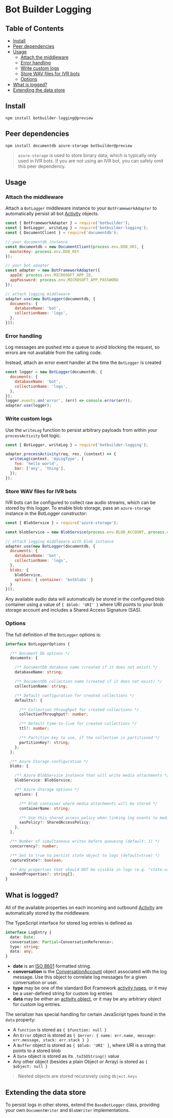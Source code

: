 # Bot Builder Logging

## Table of Contents

-   [Install](#install)
-   [Peer dependencies](#peer-dependencies)
-   [Usage](#usage)
    -   [Attach the middleware](#attach-the-middleware)
    -   [Error handling](#error-handling)
    -   [Write custom logs](#write-custom-logs)
    -   [Store WAV files for IVR bots](#store-wav-files-for-ivr-bots)
    -   [Options](#options)
-   [What is logged?](#what-is-logged)
-   [Extending the data store](#extending-the-data-store)

## Install

    npm install botbuilder-logging@preview

## Peer dependencies

    npm install documentdb azure-storage botbuilder@preview

> `azure-storage` is used to store binary data, which is typically only used in IVR bots. If you are not using an IVR bot, you can safely omit this peer dependency.

## Usage

### Attach the middleware

Attach a `BotLogger` middleware instance to your `BotFrameworkAdapter` to automatically persist all bot [Activity](https://docs.microsoft.com/en-us/azure/bot-service/rest-api/bot-framework-rest-connector-api-reference?view=azure-bot-service-3.0#activity-object) objects.

```JavaScript
const { BotFrameworkAdapter } = require('botbuilder');
const { BotLogger, writeLog } = require('botbuilder-logging');
const { DocumentClient } = require('documentdb');

// your documentdb instance
const documentdb = new DocumentClient(process.env.DDB_URI, {
  masterKey: process.env.DDB_KEY
});

// your bot adapter
const adapter = new BotFrameworkAdapter({
  appId: process.env.MICROSOFT_APP_ID,
  appPassword: process.env.MICROSOFT_APP_PASSWORD
});

// attach logging middleware
adapter.use(new BotLogger(documentdb, {
  documents: {
    databaseName: 'bot',
    collectionName: 'logs',
  },
}));
```

### Error handling

Log messages are pushed into a queue to avoid blocking the request, so errors are not available from the calling code.

Instead, attach an error event handler at the time the `BotLogger` is created

```JavaScript
const logger = new BotLogger(documentdb, {
  documents: {
    databaseName: 'bot',
    collectionName: 'logs',
  },
});
logger.events.on('error', (err) => console.error(err));
adapter.use(logger);
```

### Write custom logs

Use the `writeLog` function to persist arbitrary payloads from within your `processActivity` bot logic.

```JavaScript
const { BotLogger, writeLog } = require('botbuilder-logging');

adapter.processActivity(req, res, (context) => {
  writeLog(context, 'myLogType', {
    foo: 'hello world',
    bar: ['any', 'thing'],
  });
});
```

### Store WAV files for IVR bots

IVR bots can be configured to collect raw audio streams, which can be stored by this logger. To enable blob storage, pass an `azure-storage` instance in the BotLogger constructor:

```JavaScript
const { BlobService } = require('azure-storage');

const blobService = new BlobService(process.env.BLOB_ACCOUNT, process.env.BLOB_KEY);

// attach logging middleware with blob instance
adapter.use(new BotLogger(documentdb, {
  documents: {
    databaseName: 'bot',
    collectionName: 'logs',
  },
  blobs: {
    blobService,
    options: { container: 'botblobs' }
  }
}));
```

Any available audio data will automatically be stored in the configured blob container using a value of `{ $blob: 'URI' }` where URI points to your blob storage account and includes a Shared Access Signature (SAS).

### Options

The full definition of the `BotLogger` options is:

```TypeScript
interface BotLoggerOptions {

  /** Document Db options */
  documents: {

    /** DocumentDb database name (created if it does not exist) */
    databaseName: string;

    /** DocumentDb collection name (created if it does not exist) */
    collectionName: string;

    /** Default configuration for created collections */
    defaults?: {

      /** Collection throughput for created collections */
      collectionThroughput?: number;

      /** Default time-to-live for created collections */
      ttl?: number;

      /** Partition key to use, if the collection is partitioned */
      partitionKey?: string;
    };
  };

  /** Azure Storage configuration */
  blobs: {

    /** Azure BlobService instance that will write media attachments */
    blobService: BlobService;

    /** Azure Storage options */
    options: {

      /** Blob container where media attachments will be stored */
      containerName: string;

      /** Use this shared access policy when linking log events to media blobs (default: read-only, expires in year 2099) */
      sasPolicy?: SharedAccessPolicy;
    },
  },

  /** Number of simultaneous writes before queueing (default: 1) */
  concurrency?: number;

  /** Set to true to persist state object to logs (default=true) */
  captureState?: boolean;

  /** Any properties that should NOT be visible in logs (e.g. "state.user.private.password"). For supported syntax, see `lodash.get` module. */
  maskedProperties?: string[];
}
```

## What is logged?

All of the available properties on each incoming and outbound [Activity](https://docs.microsoft.com/en-us/azure/bot-service/rest-api/bot-framework-rest-connector-api-reference?view=azure-bot-service-3.0#activity-object) are automatically stored by the middleware.

The TypeScript interface for stored log entries is defined as

```TypeScript
interface LogEntry {
  date: Date;
  conversation: Partial<ConversationReference>;
  type: string;
  data: any;
}
```

-   **date** is an [ISO 8601](https://www.iso.org/iso-8601-date-and-time-format.html) formatted string.
-   **conversation** is the [ConversationAccount](https://docs.microsoft.com/en-us/azure/bot-service/rest-api/bot-framework-rest-connector-api-reference?view=azure-bot-service-3.0#conversationaccount-object) object associated with the log message. Use this object to correlate log messages for a given conversation or user.
-   **type** may be one of the standard Bot Framework [activity types](https://docs.microsoft.com/en-us/azure/bot-service/rest-api/bot-framework-rest-connector-activities?view=azure-bot-service-3.0), or it may be a user-defined string for custom log entries
-   **data** may be either an [activity object](https://docs.microsoft.com/en-us/azure/bot-service/rest-api/bot-framework-rest-connector-api-reference?view=azure-bot-service-3.0#activity-object), or it may be any arbitrary object for custom log entries.

The serializer has special handling for certain JavaScript types found in the `data` property:

-   A `function` is stored as `{ $function: null }`
-   An `Error` object is stored as `{ $error: { name: err.name, message: err.message, stack: err.stack } }`
-   A `Buffer` object is stored as `{ $blob: 'URI' }`, where URI is a string that points to a stored blob
-   A `Date` object is stored as its `.toISOString()` value
-   Any other object (besides a plain Object or Array) is stored as `{ $object: null }`

> Nested objects are stored recursively using `Object.keys`

## Extending the data store

To persist logs in other stores, extend the `BaseBotLogger` class, providing your own `DocumentWriter` and `BlobWriter` implementations.
